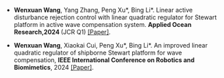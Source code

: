 - <strong>Wenxuan Wang</strong>, Yang Zhang, Peng Xu*, Bing Li*. Linear active disturbance rejection control with linear quadratic regulator for Stewart platform in active wave compensation system. <strong>Applied Ocean Research,2024 </strong> (JCR Q1) [[Paper]](https://doi.org/10.2139/ssrn.4896024).

- <strong>Wenxuan Wang</strong>, Xiaokai Cui, Peng Xu*, Bing Li*. An improved linear quadratic regulator of shipborne Stewart platform for wave compensation, <strong>IEEE International Conference on Robotics and Biomimetics</strong>, 2024 [[Paper]](static/assets/5.pdf).